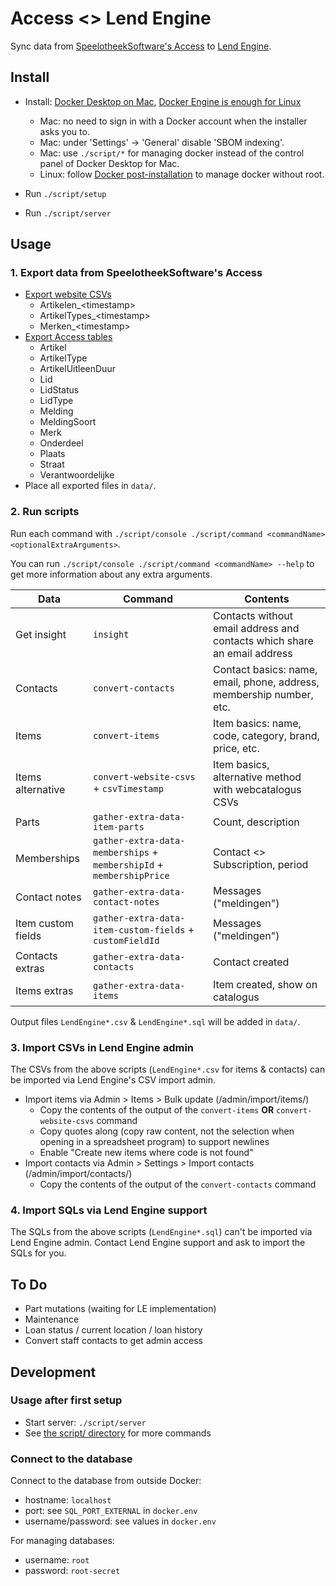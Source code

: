# Access <> Lend Engine

Sync data from [SpeelotheekSoftware's Access](https://speelotheeksoftware.nl/) to [Lend Engine](https://www.lend-engine.com/).


## Install

- Install: [Docker Desktop on Mac](https://docs.docker.com/desktop/install/mac-install/), [Docker Engine is enough for Linux](https://docs.docker.com/engine/install/ubuntu/)
    - Mac: no need to sign in with a Docker account when the installer asks you to.
    - Mac: under 'Settings' -> 'General' disable 'SBOM indexing'.
    - Mac: use `./script/*` for managing docker instead of the control panel of Docker Desktop for Mac.
    - Linux: follow [Docker post-installation](https://docs.docker.com/engine/install/linux-postinstall/) to manage docker without root.

- Run `./script/setup`
- Run `./script/server`


## Usage

### 1. Export data from SpeelotheekSoftware's Access

- [Export website CSVs](/docs/Export%20website%20CSVs.md)
	- Artikelen_\<timestamp>
	- ArtikelTypes_\<timestamp>
	- Merken_\<timestamp>
- [Export Access tables](/docs/Export%20Access%20tables.md)
	- Artikel
	- ArtikelType
	- ArtikelUitleenDuur
	- Lid
	- LidStatus
	- LidType
	- Melding
	- MeldingSoort
	- Merk
	- Onderdeel
	- Plaats
	- Straat
	- Verantwoordelijke
- Place all exported files in `data/`.

### 2. Run scripts

Run each command with `./script/console ./script/command <commandName> <optionalExtraArguments>`.

You can run `./script/console ./script/command <commandName> --help` to get more information about any extra arguments.

| Data | Command | Contents |
| --- | --- | --- |
| Get insight | `insight` | Contacts without email address and contacts which share an email address |
| Contacts | `convert-contacts` | Contact basics: name, email, phone, address, membership number, etc. |
| Items | `convert-items` | Item basics: name, code, category, brand, price, etc. |
| Items alternative | `convert-website-csvs` + `csvTimestamp` | Item basics, alternative method with webcatalogus CSVs |
| Parts | `gather-extra-data-item-parts` | Count, description |
| Memberships | `gather-extra-data-memberships` + `membershipId` + `membershipPrice` | Contact <> Subscription, period |
| Contact notes | `gather-extra-data-contact-notes` | Messages ("meldingen") |
| Item custom fields | `gather-extra-data-item-custom-fields` + `customFieldId` | Messages ("meldingen") |
| Contacts extras | `gather-extra-data-contacts` | Contact created |
| Items extras | `gather-extra-data-items` | Item created, show on catalogus |

Output files `LendEngine*.csv` & `LendEngine*.sql` will be added in `data/`.

### 3. Import CSVs in Lend Engine admin

The CSVs from the above scripts (`LendEngine*.csv` for items & contacts) can be imported via Lend Engine's CSV import admin.

- Import items via Admin > Items > Bulk update (/admin/import/items/)
	- Copy the contents of the output of the `convert-items` **OR** `convert-website-csvs` command
	- Copy quotes along (copy raw content, not the selection when opening in a spreadsheet program) to support newlines
	- Enable "Create new items where code is not found"
- Import contacts via Admin > Settings > Import contacts (/admin/import/contacts/)
	- Copy the contents of the output of the `convert-contacts` command

### 4. Import SQLs via Lend Engine support

The SQLs from the above scripts (`LendEngine*.sql`) can't be imported via Lend Engine admin.
Contact Lend Engine support and ask to import the SQLs for you.


## To Do

- Part mutations (waiting for LE implementation)
- Maintenance
- Loan status / current location / loan history
- Convert staff contacts to get admin access


## Development

### Usage after first setup

- Start server: `./script/server`
- See [the script/ directory](/script/README.md) for more commands

### Connect to the database

Connect to the database from outside Docker:

- hostname: `localhost`
- port: see `SQL_PORT_EXTERNAL` in `docker.env`
- username/password: see values in `docker.env`

For managing databases:

- username: `root`
- password: `root-secret`
